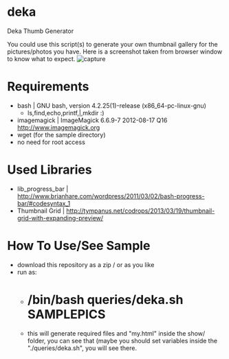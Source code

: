 deka
===============
Deka Thumb Generator

You could use this script(s) to generate your own thumbnail gallery for the pictures/photos you have. Here is a screenshot taken from browser window to know what to expect.
![capture](https://f.cloud.github.com/assets/4558966/1492573/3edfb9c0-47c2-11e3-8dbd-6fd6316a5f99.PNG)


Requirements
===============
- bash | GNU bash, version 4.2.25(1)-release (x86_64-pc-linux-gnu)
    - ls,find,echo,printf,|,mkdir :)
- imagemagick | ImageMagick 6.6.9-7 2012-08-17 Q16 http://www.imagemagick.org
- wget (for the sample directory)
- no need for root access

Used Libraries
===============
- lib_progress_bar | http://www.brianhare.com/wordpress/2011/03/02/bash-progress-bar/#codesyntax_1
- Thumbnail Grid | http://tympanus.net/codrops/2013/03/19/thumbnail-grid-with-expanding-preview/

How To Use/See Sample
==============
- download this repository as a zip / or as you like
- run as:
    - # /bin/bash queries/deka.sh SAMPLEPICS
    - this will generate required files and "my.html" inside the show/ folder, you can see that (maybe you should set variables inside the "./queries/deka.sh", you will see there.

